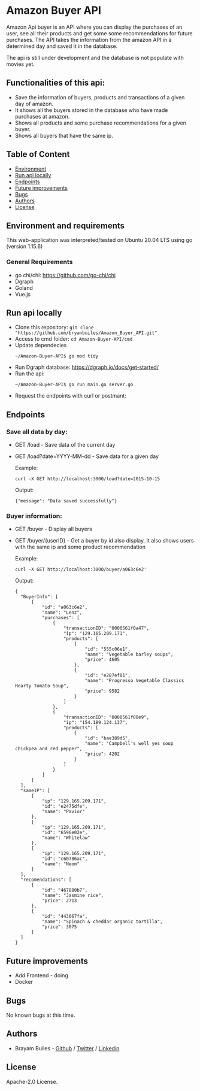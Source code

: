 # Amazon Buyer API

Amazon Api buyer is an API where you can display the purchases of an user, see all their products and get some some recommendations for future purchases. The API takes the information from the amazon API in a determined day and saved it in the database.

The api is still under development and the database is not populate with movies yet.

## Functionalities of this api:

- Save the information of buyers, products and transactions of a given day of amazon.
- It shows all the buyers stored in the database who have made purchases at amazon.
- Shows all products and some purchase recommendations for a given buyer.
- Shows all buyers that have the same ip.

## Table of Content

- [Environment](#environment-and-requirements)
- [Run api locally](#Run-api-locally)
- [Endpoints](#Endpoints)
- [Future improvements](#Future-improvements)
- [Bugs](#bugs)
- [Authors](#authors)
- [License](#license)

## Environment and requirements

This web-application was interpreted/tested on Ubuntu 20.04 LTS using go (version 1.15.6)

### General Requirements

- go chi/chi: https://github.com/go-chi/chi
- Dgraph
- Goland
- Vue.js

## Run api locally

- Clone this repository: `git clone "https://github.com/bryanbuiles/Amazon_Buyer_API.git"`
- Access to cmd folder: `cd Amazon-Buyer-API/cmd`
- Update dependecies
  ```
  ~/Amazon-Buyer-API$ go mod tidy
  ```
- Run Dgraph database: https://dgraph.io/docs/get-started/
- Run the api:
  ```
  ~/Amazon-Buyer-API$ go run main.go server.go
  ```
- Request the endpoints with curl or postmant:

## Endpoints

### Save all data by day:

- GET /load - Save data of the current day
- GET /load?date=YYYY-MM-dd - Save data for a given day

  Example:

  ```
  curl -X GET http://localhost:3000/load?date=2015-10-15
  ```

  Output:

  ```
  {"message": "Data saved successfully"}
  ```

### Buyer information:

- GET /buyer - Display all buyers
- GET /buyer/{userID} - Get a buyer by id also display. It also shows users with the same ip and some product recommendation

  Example:

  ```
  curl -X GET http://localhost:3000/buyer/a063c6e2'
  ```

  Output:

  ```
  {
    "BuyerInfo": [
        {
            "id": "a063c6e2",
            "name": "Lenz",
            "purchases": [
                {
                    "transactionID": "0000561f0a47",
                    "ip": "129.165.209.171",
                    "products": [
                        {
                            "id": "555c06e1",
                            "name": "Vegetable barley soups",
                            "price": 4605
                        },
                        {
                            "id": "e287ef01",
                            "name": "Progresso Vegetable Classics Hearty Tomato Soup",
                            "price": 9582
                        }
                    ]
                },
                {
                    "transactionID": "0000561f00e9",
                    "ip": "154.189.124.137",
                    "products": [
                        {
                            "id": "bae389d5",
                            "name": "Campbell's well yes soup chickpea and red pepper",
                            "price": 4202
                        }
                    ]
                }
            ]
        }
    ],
    "sameIP": [
        {
            "ip": "129.165.209.171",
            "id": "e2475dfe",
            "name": "Pavior"
        },
        {
            "ip": "129.165.209.171",
            "id": "6596e02e",
            "name": "Whitelaw"
        },
        {
            "ip": "129.165.209.171",
            "id": "c60786ac",
            "name": "Neom"
        }
    ],
    "recomendations": [
        {
            "id": "467880b7",
            "name": "Jasmine rice",
            "price": 2713
        },
        {
            "id": "443067fa",
            "name": "Spinach & cheddar organic tortilla",
            "price": 3075
        }
    ]
  }
  ```

## Future improvements

- Add Frontend - doing
- Docker

## Bugs

No known bugs at this time.

## Authors

- Brayam Builes - [Github](https://github.com/bryanbuiles) / [Twitter](https://twitter.com/bryan_builes) / [Linkedin](https://www.linkedin.com/in/brayam-steven-builes-echavarria/)

## License

Apache-2.0 License.
